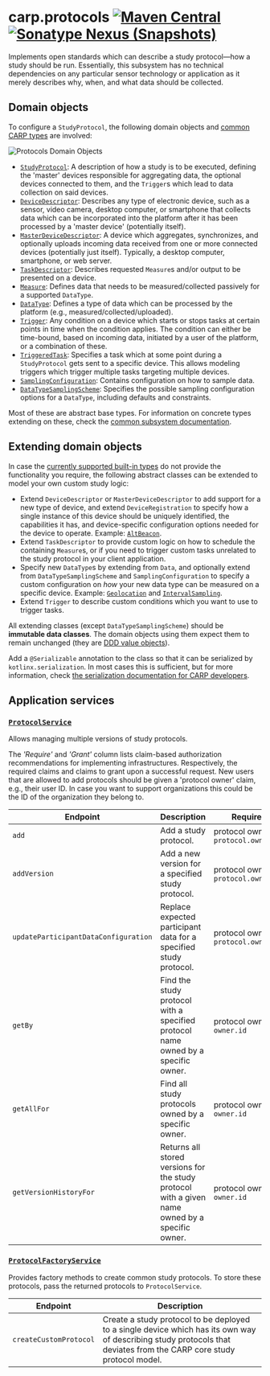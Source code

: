 # carp.protocols [![Maven Central](https://maven-badges.herokuapp.com/maven-central/dk.cachet.carp.protocols/carp.protocols.core/badge.svg?color=orange)](https://mvnrepository.com/artifact/dk.cachet.carp.protocols) [![Sonatype Nexus (Snapshots)](https://img.shields.io/nexus/s/dk.cachet.carp.protocols/carp.protocols.core?server=https%3A%2F%2Foss.sonatype.org)](https://oss.sonatype.org/content/repositories/snapshots/dk/cachet/carp/protocols/) 

Implements open standards which can describe a study protocol—how a study should be run.
Essentially, this subsystem has no technical dependencies on any particular sensor technology or application as it merely describes why, when, and what data should be collected.

## Domain objects

To configure a `StudyProtocol`, the following domain objects and [common CARP types](carp-common.md) are involved:

![Protocols Domain Objects](https://i.imgur.com/Qy9KIWS.png)

- [`StudyProtocol`](../carp.protocols.core/src/commonMain/kotlin/dk/cachet/carp/protocols/domain/StudyProtocol.kt):
A description of how a study is to be executed, defining the 'master' devices responsible for aggregating data, the optional devices connected to them, and the `Trigger`s which lead to data collection on said devices.
- [`DeviceDescriptor`](../carp.common/src/commonMain/kotlin/dk/cachet/carp/common/application/devices/DeviceDescriptor.kt):
Describes any type of electronic device, such as a sensor, video camera, desktop computer, or smartphone that collects data which can be incorporated into the platform after it has been processed by a 'master device' (potentially itself).
- [`MasterDeviceDescriptor`](../carp.common/src/commonMain/kotlin/dk/cachet/carp/common/application/devices/MasterDeviceDescriptor.kt):
A device which aggregates, synchronizes, and optionally uploads incoming data received from one or more connected devices (potentially just itself).
Typically, a desktop computer, smartphone, or web server.
- [`TaskDescriptor`](../carp.common/src/commonMain/kotlin/dk/cachet/carp/common/application/tasks/TaskDescriptor.kt):
Describes requested `Measure`s and/or output to be presented on a device.
- [`Measure`](../carp.common/src/commonMain/kotlin/dk/cachet/carp/common/application/tasks/Measure.kt):
Defines data that needs to be measured/collected passively for a supported `DataType`.
- [`DataType`](../carp.common/src/commonMain/kotlin/dk/cachet/carp/common/application/data/DataType.kt):
Defines a type of data which can be processed by the platform (e.g., measured/collected/uploaded).
- [`Trigger`](../carp.common/src/commonMain/kotlin/dk/cachet/carp/common/application/triggers/Trigger.kt):
Any condition on a device which starts or stops tasks at certain points in time when the condition applies.
The condition can either be time-bound, based on incoming data, initiated by a user of the platform, or a combination of these.
- [`TriggeredTask`](../carp.protocols.core/src/commonMain/kotlin/dk/cachet/carp/protocols/domain/TriggeredTask.kt):
Specifies a task which at some point during a `StudyProtocol` gets sent to a specific device.
This allows modeling triggers which trigger multiple tasks targeting multiple devices.
- [`SamplingConfiguration`](../carp.common/src/commonMain/kotlin/dk/cachet/carp/common/application/sampling/SamplingConfiguration.kt):
Contains configuration on how to sample data.
- [`DataTypeSamplingScheme`](../carp.common/src/commonMain/kotlin/dk/cachet/carp/common/application/sampling/DataTypeSamplingScheme.kt):
Specifies the possible sampling configuration options for a `DataType`, including defaults and constraints.

Most of these are abstract base types. For information on concrete types extending on these, check the [common subsystem documentation](carp-common.md).

## Extending domain objects

In case the [currently supported built-in types](carp-common.md#built-in-types) do not provide the functionality you require, the following abstract classes can be extended to model your own custom study logic:

- Extend `DeviceDescriptor` or `MasterDeviceDescriptor` to add support for a new type of device, and extend `DeviceRegistration` to specify how a single instance of this device should be uniquely identified, the capabilities it has, and device-specific configuration options needed for the device to operate.
Example: [`AltBeacon`](../carp.common/src/commonMain/kotlin/dk/cachet/carp/common/application/devices/AltBeacon.kt).  
- Extend `TaskDescriptor` to provide custom logic on how to schedule the containing `Measure`s, or if you need to trigger custom tasks unrelated to the study protocol in your client application.
- Specify new `DataType`s by extending from `Data`, and optionally extend from `DataTypeSamplingScheme` and `SamplingConfiguration` to specify a custom configuration on _how_ your new data type can be measured on a specific device.
Example: [`Geolocation`](../carp.common/src/commonMain/kotlin/dk/cachet/carp/common/application/data/Geolocation.kt) and [`IntervalSampling`](../carp.common/src/commonMain/kotlin/dk/cachet/carp/common/application/sampling/IntervalSampling.kt).
- Extend `Trigger` to describe custom conditions which you want to use to trigger tasks.

All extending classes (except `DataTypeSamplingScheme`) should be **immutable data classes**.
The domain objects using them expect them to remain unchanged (they are [DDD value objects](https://deviq.com/value-object/)).

Add a `@Serializable` annotation to the class so that it can be serialized by `kotlinx.serialization`.
In most cases this is sufficient, but for more information, check [the serialization documentation for CARP developers](serialization.md).

## Application services

### [`ProtocolService`](../carp.protocols.core/src/commonMain/kotlin/dk/cachet/carp/protocols/application/ProtocolService.kt)

Allows managing multiple versions of study protocols.

The _'Require'_ and _'Grant'_ column lists claim-based authorization recommendations for implementing infrastructures.
Respectively, the required claims and claims to grant upon a successful request.
New users that are allowed to add protocols should be given a 'protocol owner' claim, e.g., their user ID.
In case you want to support organizations this could be the ID of the organization they belong to.

| Endpoint | Description | Require | Grant |
| --- | --- | --- | --- |
| `add` | Add a study protocol. | protocol owner: `protocol.ownerId` |  |
| `addVersion` | Add a new version for a specified study protocol. | protocol owner: `protocol.ownerId` | |
| `updateParticipantDataConfiguration` | Replace expected participant data for a specified study protocol. | protocol owner: `protocol.ownerId` | |
| `getBy` | Find the study protocol with a specified protocol name owned by a specific owner. | protocol owner: `owner.id` | |
| `getAllFor` | Find all study protocols owned by a specific owner. | protocol owner: `owner.id` | |
| `getVersionHistoryFor` | Returns all stored versions for the study protocol with a given name owned by a specific owner. |  protocol owner: `owner.id` | |

### [`ProtocolFactoryService`](../carp.protocols.core/src/commonMain/kotlin/dk/cachet/carp/protocols/application/ProtocolFactoryService.kt)

Provides factory methods to create common study protocols.
To store these protocols, pass the returned protocols to `ProtocolService`.

| Endpoint | Description |
| --- | --- |
| `createCustomProtocol` | Create a study protocol to be deployed to a single device which has its own way of describing study protocols that deviates from the CARP core study protocol model. |